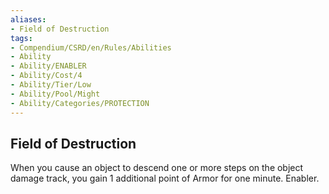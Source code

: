 ```yaml
---
aliases:
- Field of Destruction
tags:
- Compendium/CSRD/en/Rules/Abilities
- Ability
- Ability/ENABLER
- Ability/Cost/4
- Ability/Tier/Low
- Ability/Pool/Might
- Ability/Categories/PROTECTION
---
```


  
## Field of Destruction  
When you cause an object to descend one or more steps on the object damage track, you gain 1 additional point of Armor for one minute. Enabler. 